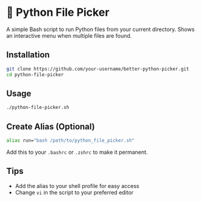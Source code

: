 # 🐍 Python File Picker

A simple Bash script to run Python files from your current directory. Shows an interactive menu when multiple files are found.

## Installation

```bash
git clone https://github.com/your-username/better-python-picker.git
cd python-file-picker
```

## Usage

```bash
./python-file-picker.sh
```

## Create Alias (Optional)

```bash
alias run="bash /path/to/python_file_picker.sh"
```

Add this to your `.bashrc` or `.zshrc` to make it permanent.

## Tips

- Add the alias to your shell profile for easy access
- Change `vi` in the script to your preferred editor
